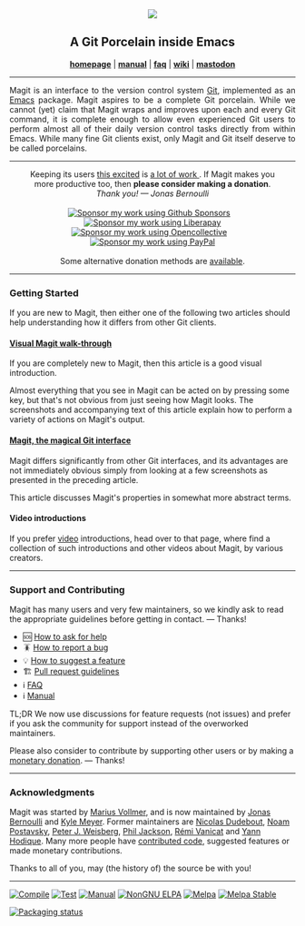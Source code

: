 <div align="center"><img src="https://magit.vc/assets/magit-168x200px.png"/></div>
<h2 align="center">A Git Porcelain inside Emacs</h2>
<p align="center">
  <a href="https://magit.vc"><b>homepage</b></a> |
  <a href="https://magit.vc/manual"><b>manual</b></a> |
  <a href="https://magit.vc/manual/magit/FAQ.html"><b>faq</b></a> |
  <a href="https://github.com/magit/magit/wiki"><b>wiki</b></a> |
  <a href="https://emacs.ch/@tarsius"><b>mastodon</b></a>
</p>
<hr>

<p align="justify">
  Magit is an interface to the version control system
  <a href="https://git-scm.com">Git</a>, implemented as an
  <a href="https://www.gnu.org/software/emacs">Emacs</a> package.
  Magit aspires to be a complete Git porcelain.  While we cannot
  (yet) claim that Magit wraps and improves upon each and every Git
  command, it is complete enough to allow even experienced Git users
  to perform almost all of their daily version control tasks directly
  from within Emacs.  While many fine Git clients exist, only Magit
  and Git itself deserve to be called porcelains.
</p>
<hr>

<div align="center">
  Keeping its users <a href= "https://magit.vc/quotes/">this excited</a> is
  <a href="https://magit.vc/stats/magit/authors.html#cumulated_added_lines_of_code_per_author">
    a lot of work
  </a>.
  If Magit makes you <br> more productive too,
  then <b>please consider making a donation</b>.
</div>
<div align="center">
  <em>Thank you! &mdash; Jonas Bernoulli</em>
</div>
<br>
<div align="center">
  <a href="https://github.com/sponsors/tarsius/">
    <img title="Sponsor my work using Github Sponsors"
         alt="Sponsor my work using Github Sponsors"
         src="https://magit.vc/assets/donate/github-sponsors-50px.png"></a>
  &nbsp;&nbsp;
  <a href="https://liberapay.com/magit/">
    <img title="Sponsor my work using Liberapay"
         alt="Sponsor my work using Liberapay"
         src="https://magit.vc/assets/donate/liberapay-50px.png"></a>
  <br>
  <a href="https://opencollective.com/magit/">
    <img title="Sponsor my work using Opencollective"
         alt="Sponsor my work using Opencollective"
         src="https://magit.vc/assets/donate/opencollective-50px.png"></a>
  &nbsp;&nbsp;
  <a href="https://magit.vc/donate/paypal.html">
    <img title="Sponsor my work using PayPal"
         alt="Sponsor my work using PayPal"
         src="https://magit.vc/assets/donate/paypal-50px.png"></a>
</div>
<br>
<div align="center">
  Some alternative donation methods are <a href="https://magit.vc/donate/">available</a>.
</div>
<hr>

### Getting Started

If you are new to Magit, then either one of the following two
articles should help understanding how it differs from other Git
clients.

#### [Visual Magit walk-through](https://emacsair.me/2017/09/01/magit-walk-through)

If you are completely new to Magit, then this article is a good
visual introduction.

Almost everything that you see in Magit can be acted on by pressing
some key, but that's not obvious from just seeing how Magit looks.
The screenshots and accompanying text of this article explain how to
perform a variety of actions on Magit's output.

#### [Magit, the magical Git interface](https://emacsair.me/2017/09/01/the-magical-git-interface)

Magit differs significantly from other Git interfaces, and its
advantages are not immediately obvious simply from looking at a few
screenshots as presented in the preceding article.

This article discusses Magit's properties in somewhat more abstract
terms.

#### Video introductions

If you prefer [video](https://magit.vc/screencasts/) introductions,
head over to that page, where find a collection of such introductions
and other videos about Magit, by various creators.

***
### Support and Contributing

Magit has many users and very few maintainers, so we kindly ask to read
the appropriate guidelines before getting in contact. &mdash; Thanks!

- 🆘 [How to ask for help](https://github.com/magit/magit/discussions/4630)
- 🪳 [How to report a bug](https://github.com/magit/magit/wiki/How-to-report-a-bug)
- 💡 [How to suggest a feature](https://github.com/magit/magit/discussions/4631)
- 🏗️ [Pull request guidelines](https://github.com/magit/magit/wiki/Pull-request-guidelines)
- ℹ️ [FAQ](https://magit.vc/manual/magit/FAQ.html)
- ℹ️ [Manual](https://magit.vc/manual/magit)

TL;DR We now use discussions for feature requests (not issues) and prefer
if you ask the community for support instead of the overworked maintainers.

Please also consider to contribute by supporting other users or by making
a [monetary donation](https://magit.vc/donate). &mdash; Thanks!

***
### Acknowledgments

Magit was started by [Marius Vollmer][marius], and is now maintained by
[Jonas Bernoulli][jonas] and [Kyle Meyer][kyle].  Former maintainers are
[Nicolas Dudebout][nicolas], [Noam Postavsky][noam],
[Peter J. Weisberg][peter], [Phil Jackson][phil], [Rémi Vanicat][remi] and
[Yann Hodique][yann].  Many more people have [contributed code][authors],
suggested features or made monetary contributions.

Thanks to all of you, may (the history of) the source be with you!

***
[![Compile](https://github.com/magit/magit/actions/workflows/compile.yml/badge.svg)](https://github.com/magit/magit/actions/workflows/compile.yml)
[![Test](https://github.com/magit/magit/actions/workflows/test.yml/badge.svg)](https://github.com/magit/magit/actions/workflows/test.yml)
[![Manual](https://github.com/magit/magit/actions/workflows/manual.yml/badge.svg)](https://github.com/magit/magit/actions/workflows/manual.yml)
[![NonGNU ELPA](https://emacsair.me/assets/badges/nongnu-elpa.svg)](https://elpa.nongnu.org/nongnu/magit.html)
[![Melpa](https://melpa.org/packages/magit-badge.svg)](https://melpa.org/#/magit)
[![Melpa Stable](https://stable.melpa.org/packages/magit-badge.svg)](https://stable.melpa.org/#/magit)

[![Packaging status](https://repology.org/badge/vertical-allrepos/emacs%3Amagit.svg?header=&columns=4&minversion=4&exclude_unsupported=1)](https://repology.org/project/emacs%3Amagit/versions)

[authors]: https://magit.vc/stats/magit/authors.html
[jonas]:   https://emacsair.me
[kyle]:    https://kyleam.com
[marius]:  https://github.com/mvollmer
[nicolas]: http://dudebout.com
[noam]:    https://github.com/npostavs
[peter]:   https://github.com/pjweisberg
[phil]:    https://github.com/philjackson
[remi]:    https://github.com/vanicat
[yann]:    https://yann.hodique.info
